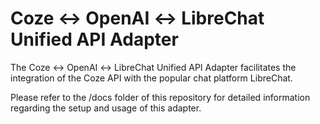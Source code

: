 # Coze ↔ OpenAI ↔ LibreChat Unified API Adapter

The Coze ↔ OpenAI ↔ LibreChat Unified API Adapter facilitates the integration of the Coze API with the popular chat platform LibreChat.

Please refer to the /docs folder of this repository for detailed information regarding the setup and usage of this adapter.
